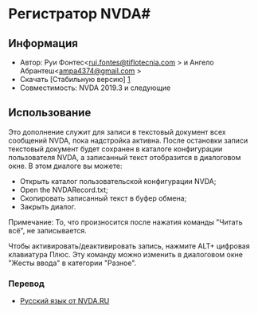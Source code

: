 # Регистратор NVDA#

## Информация
* Автор: Руи Фонтес<rui.fontes@tiflotecnia.com > и Ангело Абрантеш<ampa4374@gmail.com >
* Скачать [Стабильную версию] [1]
* Совместимость: NVDA 2019.3 и следующие

## Использование
Это дополнение служит для записи в текстовый документ всех сообщений NVDA, пока надстройка активна.
После остановки записи текстовый документ будет сохранен в каталоге конфигурации пользователя NVDA, а записанный текст отобразится в диалоговом окне.
В этом диалоге вы можете:
* Открыть каталог пользовательской конфигурации NVDA;
* Open the NVDARecord.txt;
* Скопировать записанный текст в буфер обмена;
* Закрыть диалог.

Примечание: То, что произносится после нажатия команды "Читать всё", не записывается.

Чтобы активировать/деактивировать запись, нажмите ALT+ цифровая клавиатура Плюс.
Эту команду можно изменить в 
диалоговом окне "Жесты ввода" в категории "Разное".


### Перевод

* [Русский язык от NVDA.RU](https://nvda.ru)


[1]: https://github.com/ruifontes/NVDARecorder/releases/download/2024.01.06/NVDARecorder-2024.01.06.nvda-addon
